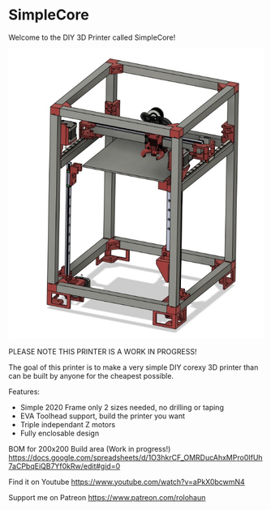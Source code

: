 # SimpleCore
Welcome to the DIY 3D Printer called SimpleCore!

![](Images/Preview.jpg)

PLEASE NOTE THIS PRINTER IS A WORK IN PROGRESS!

The goal of this printer is to make a very simple DIY corexy 3D printer than can be built by anyone for the cheapest possible.

Features:

- Simple 2020 Frame only 2 sizes needed, no drilling or taping
- EVA Toolhead support, build the printer you want
- Triple independant Z motors
- Fully enclosable design

BOM for 200x200 Build area (Work in progress!)
https://docs.google.com/spreadsheets/d/1O3hkrCF_OMRDucAhxMPro0IfUh7aCPbqEiQB7Yf0kRw/edit#gid=0

Find it on Youtube
https://www.youtube.com/watch?v=aPkX0bcwmN4

Support me on Patreon
https://www.patreon.com/rolohaun
